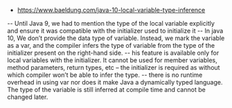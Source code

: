 - https://www.baeldung.com/java-10-local-variable-type-inference

-- Until Java 9, we had to mention the type of the local variable explicitly and ensure it was compatible with the initializer used to initialize it
-- In java 10, We don’t provide the data type of variable. Instead, we mark the variable as a var, and the compiler infers the type of variable from the type of the initializer present on the right-hand side.
-- his feature is available only for local variables with the initializer. It cannot be used for member variables, method parameters, return types, etc – the initializer is required as without which compiler won’t be able to infer the type.
-- there is no runtime overhead in using var nor does it make Java a dynamically typed language. The type of the variable is still inferred at compile time and cannot be changed later.